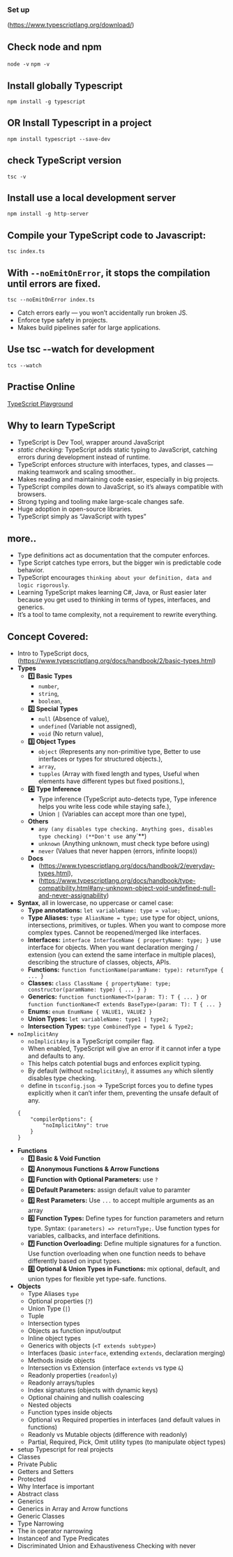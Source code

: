 ### Set up
(https://www.typescriptlang.org/download/)

## Check node and npm
`node -v`
`npm -v`

## Install globally Typescript
`npm install -g typescript`

## OR Install Typescript in a project
`npm install typescript --save-dev`

## check TypeScript version
`tsc -v`

## Install use a local development server
`npm install -g http-server`

## Compile your TypeScript code to Javascript:
`tsc index.ts`

## With `--noEmitOnError`, it stops the compilation until errors are fixed.
`tsc --noEmitOnError index.ts`

- Catch errors early — you won’t accidentally run broken JS.
- Enforce type safety in projects.
- Makes build pipelines safer for large applications.

## Use tsc --watch for development 
`tcs --watch`

## Practise Online
[TypeScript Playground](https://www.typescriptlang.org/play/)

## Why to learn TypeScript

- TypeScript is Dev Tool, wrapper around JavaScript
- *static checking:* TypeScript adds static typing to JavaScript, catching errors during development instead of runtime.
- TypeScript enforces structure with interfaces, types, and classes — making teamwork and scaling smoother..
- Makes reading and maintaining code easier, especially in big projects.
- TypeScript compiles down to JavaScript, so it’s always compatible with browsers.
- Strong typing and tooling make large-scale changes safe.
- Huge adoption in open-source libraries.
- TypeScript simply as “JavaScript with types”

## more..
- Type definitions act as documentation that the computer enforces.
- Type Script catches type errors, but the bigger win is predictable code behavior.
- TypeScript encourages `thinking about your definition, data and logic rigorously`.
- Learning TypeScript makes learning C#, Java, or Rust easier later because you get used to thinking in terms of types, interfaces, and generics.
- It’s a tool to tame complexity, not a requirement to rewrite everything.

## Concept Covered:

- Intro to TypeScript docs, (https://www.typescriptlang.org/docs/handbook/2/basic-types.html)
- **Types** 
    - **1️⃣ Basic Types**
        - `number`, 
        - `string`, 
        - `boolean`, 
    - **2️⃣ Special Types**
        - `null` (Absence of value), 
        - `undefined` (Variable not assigned), 
        - `void` (No return value), 
    - **3️⃣ Object Types**
        - `object` (Represents any non-primitive type, Better to use interfaces or types for structured objects.), 
        - `array`, 
        - `tupples` (Array with fixed length and types, Useful when elements have different types but fixed positions.), 
    - **4️⃣ Type Inference**
        - Type inference (TypeScript auto-detects type, Type inference helps you write less code while staying safe.),  
        - Union `|` (Variables can accept more than one type), 
    - **Others**    
      - `any (any disables type checking. Anything goes, disables type checking) (**Don't use `any`**)
      - `unknown` (Anything unknown, must check type before using)
      - `never` (Values that never happen (errors, infinite loops))
    - **Docs**
      - (https://www.typescriptlang.org/docs/handbook/2/everyday-types.html), 
      - (https://www.typescriptlang.org/docs/handbook/type-compatibility.html#any-unknown-object-void-undefined-null-and-never-assignability)
- **Syntax**, all in lowercase, no uppercase or camel case:
    - **Type annotations:** `let variableName: type = value;`
    - **Type Aliases:** `type AliasName = type;` use type for object, unions, intersections, primitives, or tuples. When you want to compose more complex types. Cannot be reopened/merged like interfaces.
    - **Interfaces:** `interface InterfaceName { propertyName: type; }` use interface for objects. When you want declaration merging / extension (you can extend the same interface in multiple places), describing the structure of classes, objects, APIs.
    - **Functions:** `function functionName(paramName: type): returnType { ... }`
    - **Classes:** `class ClassName { propertyName: type; constructor(paramName: type) { ... } }`
    - **Generics:** `function functionName<T>(param: T): T { ... }` or `function functionName<T extends BaseType>(param: T): T { ... }`
    - **Enums:** `enum EnumName { VALUE1, VALUE2 }`
    - **Union Types:** `let variableName: type1 | type2;`
    - **Intersection Types:** `type CombinedType = Type1 & Type2;`
- `noImplicitAny` 
    - `noImplicitAny` is a TypeScript compiler flag.
    - When enabled, TypeScript will give an error if it cannot infer a type and defaults to any.
    - This helps catch potential bugs and enforces explicit typing.
    - By default (without `noImplicitAny`), it assumes `any` which silently disables type checking.
    - define in `tsconfig.json` → TypeScript forces you to define types explicitly when it can’t infer them, preventing the unsafe default of any.
    ```
    {
        "compilerOptions": {
            "noImplicitAny": true
        }
    }
    ``` 
- **Functions**
    - **1️⃣ Basic & Void Function**
    - **2️⃣ Anonymous Functions & Arrow Functions**
    - **3️⃣ Function with Optional Parameters:** use `?`
    - **4️⃣ Default Parameters:** assign default value to paramter
    - **5️⃣ Rest Parameters:** Use `...` to accept multiple arguments as an array
    - **6️⃣ Function Types:** Define types for function parameters and return type. Syntax: `(parameters) => returnType;`. Use function types for variables, callbacks, and interface definitions.
    - **7️⃣ Function Overloading:** Define multiple signatures for a function. Use function overloading when one function needs to behave differently based on input types.
    - **8️⃣ Optional & Union Types in Functions:** mix optional, default, and union types for flexible yet type-safe. functions.
- **Objects**
    - Type Aliases `type`
    - Optional properties (`?`)
    - Union Type (`|`)
    - Tuple
    - Intersection types
    - Objects as function input/output
    - Inline object types
    - Generics with objects (`<T extends subtype>`)
    - Interfaces (basic `interface`, extending `extends`, declaration merging)
    - Methods inside objects
    - Intersection vs Extension (interface `extends` vs type `&`)
    - Readonly properties (`readonly`)
    - Readonly arrays/tuples
    - Index signatures (objects with dynamic keys)
    - Optional chaining and nullish coalescing
    - Nested objects
    - Function types inside objects
    - Optional vs Required properties in interfaces (and default values in functions)
    - Readonly vs Mutable objects (difference with readonly)
    - Partial, Required, Pick, Omit utility types (to manipulate object types)
- setup Typescript for real projects
- Classes
- Private Public
- Getters and Setters
- Protected
- Why Interface is important
- Abstract class
- Generics
- Generics in Array and Arrow functions
- Generic Classes
- Type Narrowing
- The in operator narrowing
- Instanceof and Type Predicates
- Discriminated Union and Exhaustiveness Checking with never